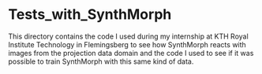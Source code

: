 # Tests_with_SynthMorph
This directory contains the code I used during my internship at KTH Royal Institute Technology in Flemingsberg to see how SynthMorph reacts with images from the projection data domain and the code I used to see if it was possible to train SynthMorph with this same kind of data.
